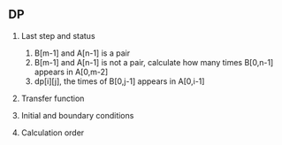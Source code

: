 ## DP
1. Last step and status
	1. B[m-1] and A[n-1] is a pair
	2. B[m-1] and A[n-1] is not a pair, calculate how many times B[0,n-1] appears in A[0,m-2]
	3. dp[i][j], the times of B[0,j-1] appears in A[0,i-1]

2. Transfer function

3. Initial and boundary conditions

4. Calculation order
